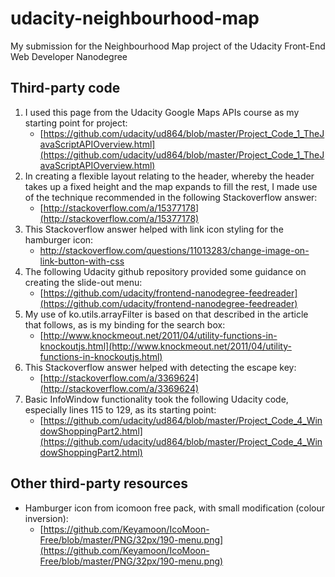 # udacity-neighbourhood-map
My submission for the Neighbourhood Map project of the Udacity Front-End Web Developer Nanodegree

## Third-party code

1. I used this page from the Udacity Google Maps APIs course as my starting point for project:
    + [https://github.com/udacity/ud864/blob/master/Project_Code_1_TheJavaScriptAPIOverview.html](https://github.com/udacity/ud864/blob/master/Project_Code_1_TheJavaScriptAPIOverview.html)
2. In creating a flexible layout relating to the header, whereby the header takes up a fixed height and the map expands to fill the rest, I made use of the technique recommended in the following Stackoverflow answer:
    + [http://stackoverflow.com/a/15377178](http://stackoverflow.com/a/15377178)
3. This Stackoverflow answer helped with link icon styling for the hamburger icon:
    + http://stackoverflow.com/questions/11013283/change-image-on-link-button-with-css
4. The following Udacity github repository provided some guidance on creating the slide-out menu:
    + [https://github.com/udacity/frontend-nanodegree-feedreader](https://github.com/udacity/frontend-nanodegree-feedreader)
5. My use of ko.utils.arrayFilter is based on that described in the article that follows, as is my binding for the search box:
    + [http://www.knockmeout.net/2011/04/utility-functions-in-knockoutjs.html](http://www.knockmeout.net/2011/04/utility-functions-in-knockoutjs.html)
6. This Stackoverflow answer helped with detecting the escape key:
    + [http://stackoverflow.com/a/3369624](http://stackoverflow.com/a/3369624)
7. Basic InfoWindow functionality took the following Udacity code, especially lines 115 to 129, as its starting point:
    + [https://github.com/udacity/ud864/blob/master/Project_Code_4_WindowShoppingPart2.html](https://github.com/udacity/ud864/blob/master/Project_Code_4_WindowShoppingPart2.html)

## Other third-party resources

- Hamburger icon from icomoon free pack, with small modification (colour inversion):
    + [https://github.com/Keyamoon/IcoMoon-Free/blob/master/PNG/32px/190-menu.png](https://github.com/Keyamoon/IcoMoon-Free/blob/master/PNG/32px/190-menu.png)